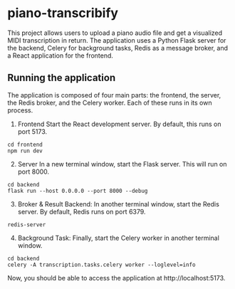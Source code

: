 # piano-transcribify

This project allows users to upload a piano audio file and get a visualized MIDI transcription in return. The application uses a Python Flask server for the backend, Celery for background tasks, Redis as a message broker, and a React application for the frontend.

## Running the application

The application is composed of four main parts: the frontend, the server, the Redis broker, and the Celery worker. Each of these runs in its own process.

1. Frontend
Start the React development server. By default, this runs on port 5173.
```
cd frontend
npm run dev
```

2. Server
In a new terminal window, start the Flask server. This will run on port 8000.
```
cd backend
flask run --host 0.0.0.0 --port 8000 --debug
```

3. Broker & Result Backend:
In another terminal window, start the Redis server. By default, Redis runs on port 6379.
```
redis-server
```

4. Background Task:
Finally, start the Celery worker in another terminal window.
```
cd backend
celery -A transcription.tasks.celery worker --loglevel=info
```

Now, you should be able to access the application at http://localhost:5173.
